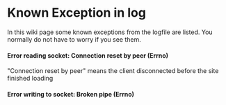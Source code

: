 # Known Exception in log

In this wiki page some known exceptions from the logfile are listed. You normally do not have to worry if you see them.

#### Error reading socket: Connection reset by peer (Errno)
"Connection reset by peer" means the client disconnected before the site finished loading

#### Error writing to socket: Broken pipe (Errno)